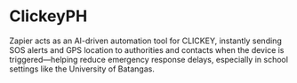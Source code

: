 # ClickeyPH
Zapier acts as an AI-driven automation tool for CLICKEY, instantly sending SOS alerts and GPS location to authorities and contacts when the device is triggered—helping reduce emergency response delays, especially in school settings like the University of Batangas.
